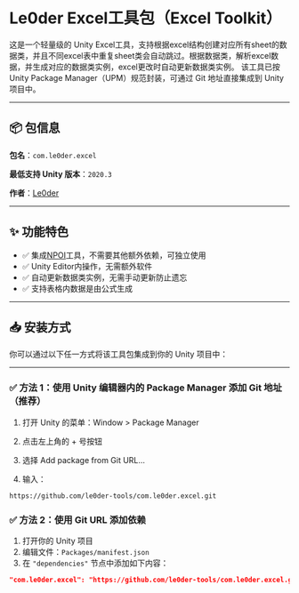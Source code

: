 # Le0der Excel工具包（Excel Toolkit）

这是一个轻量级的 Unity Excel工具，支持根据excel结构创建对应所有sheet的数据类，并且不同excel表中重复sheet类会自动跳过。根据数据类，解析excel数据，并生成对应的数据类实例，excel更改时自动更新数据类实例。
该工具已按 Unity Package Manager（UPM）规范封装，可通过 Git 地址直接集成到 Unity 项目中。

---

## 📦 包信息
**包名**：`com.le0der.excel`

**最低支持 Unity 版本**：`2020.3` 

**作者**：[Le0der](https://github.com/le0der)

---

## ✨ 功能特色

- ✅ 集成[NPOI](https://github.com/tonyqus/npoi/)工具，不需要其他额外依赖，可独立使用
- ✅ Unity Editor内操作，无需额外软件
- ✅ 自动更新数据类实例，无需手动更新防止遗忘
- ✅ 支持表格内数据是由公式生成

---

## 📥 安装方式

你可以通过以下任一方式将该工具包集成到你的 Unity 项目中：

---
### ✅ 方法 1：使用 Unity 编辑器内的 Package Manager 添加 Git 地址（推荐）

1. 打开 Unity 的菜单：Window > Package Manager

2. 点击左上角的 + 号按钮

3. 选择 Add package from Git URL...

4. 输入：
```arduino
https://github.com/le0der-tools/com.le0der.excel.git
```
### ✅ 方法 2：使用 Git URL 添加依赖

1. 打开你的 Unity 项目
2. 编辑文件：`Packages/manifest.json`
3. 在 `"dependencies"` 节点中添加如下内容：

```json
"com.le0der.excel": "https://github.com/le0der-tools/com.le0der.excel.git"
```
